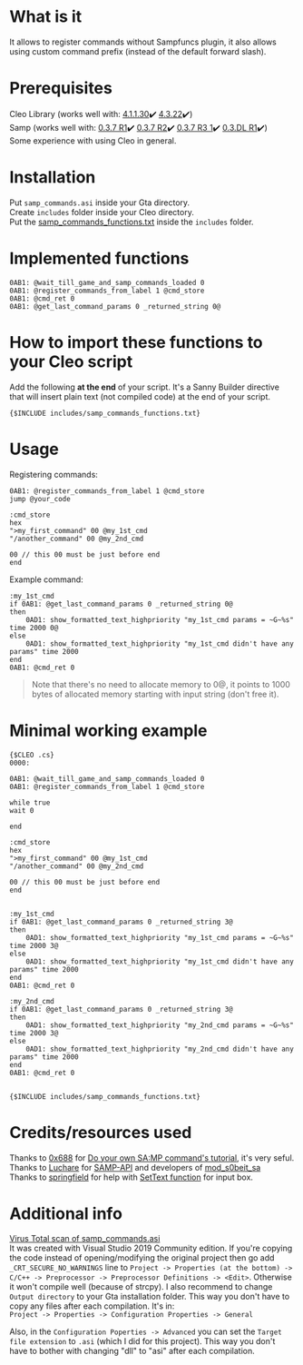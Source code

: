# What is it
It allows to register commands without Sampfuncs plugin, it also allows using custom command prefix (instead of the default forward slash).  


# Prerequisites
Cleo Library (works well with: [4.1.1.30](https://cleo.li/cleo4/CLEO4.1_setup.exe):heavy_check_mark: [4.3.22](https://cleo.li/cleo4/CLEO4_setup.exe):heavy_check_mark:)  
Samp (works well with: [0.3.7 R1](http://files.sa-mp.com/sa-mp-0.3.7-install.exe):heavy_check_mark: [0.3.7 R2](http://files.sa-mp.com/sa-mp-0.3.7-R2-install.exe):heavy_check_mark: [0.3.7 R3 1](http://files.sa-mp.com/sa-mp-0.3.7-R3-1-install.exe):heavy_check_mark: [0.3.DL R1](http://files.sa-mp.com/sa-mp-0.3.DL-R1-install.exe):heavy_check_mark:)  
Some experience with using Cleo in general.  


# Installation
Put `samp_commands.asi` inside your Gta directory.  
Create `includes` folder inside your Cleo directory.  
Put the [samp_commands_functions.txt](https://github.com/michalmonday/samp_commands/blob/master/samp_commands_functions.txt) inside the `includes` folder.  


# Implemented functions  
```
0AB1: @wait_till_game_and_samp_commands_loaded 0
0AB1: @register_commands_from_label 1 @cmd_store
0AB1: @cmd_ret 0
0AB1: @get_last_command_params 0 _returned_string 0@ 
```

# How to import these functions to your Cleo script
Add the following **at the end** of your script. It's a Sanny Builder directive that will insert plain text (not compiled code) at the end of your script.  
```
{$INCLUDE includes/samp_commands_functions.txt}
```

# Usage   
Registering commands:  
```
0AB1: @register_commands_from_label 1 @cmd_store
jump @your_code

:cmd_store
hex
">my_first_command" 00 @my_1st_cmd     
"/another_command" 00 @my_2nd_cmd

00 // this 00 must be just before end
end
```

Example command:  
```
:my_1st_cmd
if 0AB1: @get_last_command_params 0 _returned_string 0@
then
    0AD1: show_formatted_text_highpriority "my_1st_cmd params = ~G~%s" time 2000 0@
else 
    0AD1: show_formatted_text_highpriority "my_1st_cmd didn't have any params" time 2000
end
0AB1: @cmd_ret 0
```

> Note that there's no need to allocate memory to 0@, it points to 1000 bytes of allocated memory starting with input string (don't free it).  


# Minimal working example  
```
{$CLEO .cs}
0000:

0AB1: @wait_till_game_and_samp_commands_loaded 0
0AB1: @register_commands_from_label 1 @cmd_store

while true 
wait 0 

end

:cmd_store
hex
">my_first_command" 00 @my_1st_cmd     
"/another_command" 00 @my_2nd_cmd

00 // this 00 must be just before end
end


:my_1st_cmd
if 0AB1: @get_last_command_params 0 _returned_string 3@
then
    0AD1: show_formatted_text_highpriority "my_1st_cmd params = ~G~%s" time 2000 3@
else 
    0AD1: show_formatted_text_highpriority "my_1st_cmd didn't have any params" time 2000
end
0AB1: @cmd_ret 0

:my_2nd_cmd
if 0AB1: @get_last_command_params 0 _returned_string 3@
then
    0AD1: show_formatted_text_highpriority "my_2nd_cmd params = ~G~%s" time 2000 3@
else 
    0AD1: show_formatted_text_highpriority "my_2nd_cmd didn't have any params" time 2000
end
0AB1: @cmd_ret 0


{$INCLUDE includes/samp_commands_functions.txt}
```


# Credits/resources used
Thanks to [0x688](http://ugbase.eu/index.php?members/0x688.2/) for [Do your own SA:MP command's tutorial](http://ugbase.eu/index.php?threads/do-your-own-sa-mp-commands.18694/), it's very seful.  
Thanks to [Luchare](https://github.com/LUCHARE/) for [SAMP-API](https://github.com/BlastHackNet/SAMP-API) and developers of [mod_s0beit_sa](https://github.com/BlastHackNet/mod_s0beit_sa-1)  
Thanks to [springfield](http://ugbase.eu/index.php?members/springfield.56/) for help with [SetText function](http://ugbase.eu/index.php?threads/set-or-clear-chat-input-text.20795/#post-121558) for input box.  


# Additional info
[Virus Total scan of samp_commands.asi](https://www.virustotal.com/gui/file/b50a0ba3e6a5ee21d66f29068f2c56f8c446a71af7b44f1b637043846b090c4e/detection)  
It was created with Visual Studio 2019 Community edition. If you're copying the code instead of opening/modifying the original project then go add `_CRT_SECURE_NO_WARNINGS` line to `Project -> Properties (at the bottom) -> C/C++ -> Preprocessor -> Preprocessor Definitions -> <Edit>`. Otherwise it won't compile well (because of strcpy). I also recommend to change `Output directory` to your Gta installation folder. This way you don't have to copy any files after each compilation. It's in:  
`Project -> Properties -> Configuration Properties -> General`

Also, in the `Configuration Poperties -> Advanced` you can set the `Target file extension` to `.asi` (which I did for this project). This way you don't have to bother with changing "dll" to "asi" after each compilation.  